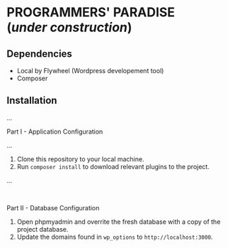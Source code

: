 # PROGRAMMERS' PARADISE <br> (_under construction_)

## Dependencies

- Local by Flywheel (Wordpress developement tool)
- Composer

## Installation

...

Part I - Application Configuration

...

1. Clone this repository to your local machine.
2. Run `composer install` to download relevant plugins to the project.

...

<br>

Part II - Database Configuration

1. Open phpmyadmin and overrite the fresh database with a copy of the project database.
2. Update the domains found in `wp_options` to `http://localhost:3000`.

